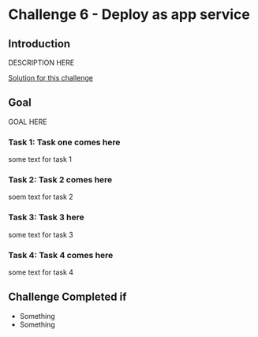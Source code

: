 # Challenge 6 - Deploy as app service

## Introduction

DESCRIPTION HERE

[Solution for this challenge](../solutionguide/02-Comparison-between-Microsoft-Dev-Box-and-Github-Codespaces-Solution.md)

## Goal 

GOAL HERE

### Task 1: Task one comes here

some text for task 1

### Task 2: Task 2 comes here

soem text for task 2

### Task 3: Task 3 here

some text for task 3

### Task 4: Task 4 comes here

some text for task 4

## Challenge Completed if

- Something
- Something
